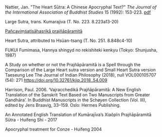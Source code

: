 Nattier, Jan. "The Heart Sūtra: A Chinese Apocryphal Text?" _The Journal of the International Association of Buddhist Studies_ 15 (1992): 153-223. [pdf](http://nbn-resolving.de/urn:nbn:de:bsz:16-jiabs-88006)

Large Sutra, trans. Kumarajiva (T. No. 223. 8.223a13-20)

[Pañcaviṃśatisāhasrikā prajñāpāramitā](https://encyclopediaofbuddhism.org/wiki/Pa%C3%B1cavi%E1%B9%83%C5%9Batis%C4%81hasrik%C4%81_praj%C3%B1%C4%81p%C4%81ramit%C4%81)

Heart Sutra, attributed to Hsüan-tsang (T. No. 251. 8.848c4-10)

FUKUI Fumimasa,  Hannya shingyd no  rekishiteki kenkyu  (Tokyo:  Shunjusha,  1987)

A Study on whether or not the Prajñāpāramitā is a Spell through the Comparison of the Large Heart sutra version and Small Heart Sutra version
Taeseung Lee
The Journal of Indian Philosophy (2018), null VOL000105707 (54): 271
https://doi.org/10.32761/kjip.2018..54.009

Harrison, Paul. 2006. ‘Vajracchedikā Prajñāpāramitā: A New English Translation of the Sanskrit Text Based on Two Manuscripts from Greater Gandhāra’. In Buddhist Manuscripts in the Schøyen Collection (Vol. III), edited by Jens Braavig, 33–159. Oslo: Hermes 
Publishing.

An Annotated English Translation of Kumārajīva’s Xiaŏpĭn Prajñāpāramitā Sūtra - Huifeng Shi - 2017

Apocryphal treatment for Conze - Huifeng 2004
